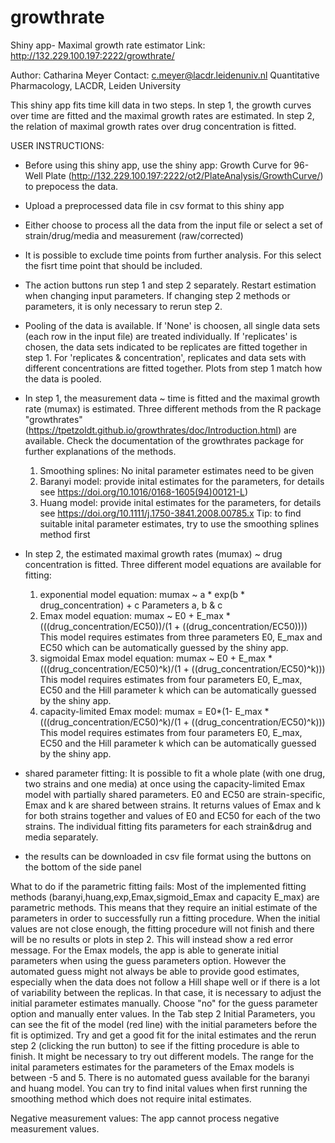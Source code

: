 # growthrate

Shiny app- Maximal growth rate estimator 
Link: http://132.229.100.197:2222/growthrate/

Author: Catharina Meyer
Contact: c.meyer@lacdr.leidenuniv.nl
Quantitative Pharmacology, LACDR, Leiden University

This shiny app fits time kill data in two steps. In step 1, the growth curves over time are fitted and the maximal growth rates are estimated. In step 2, the relation of maximal growth rates over drug concentration is fitted.

USER INSTRUCTIONS:

- Before using this shiny app, use the shiny app: Growth Curve for 96-Well Plate (http://132.229.100.197:2222/ot2/PlateAnalysis/GrowthCurve/) to prepocess the data.

- Upload a preprocessed data file in csv format to this shiny app

- Either choose to process all the data from the input file or select a set of strain/drug/media and measurement (raw/corrected)

- It is possible to exclude time points from further analysis. For this select the fisrt time point that should be included. 

- The action buttons run step 1 and step 2 separately. Restart estimation when changing input parameters. If changing step 2 methods or parameters, it is only
 necessary to rerun step 2.
 
- Pooling of the data is available. If 'None' is choosen, all single data sets (each row in the input file) are treated individually. If 'replicates' is chosen, the data sets indicated to be replicates are fitted together in step 1. For 'replicates & concentration', replicates and data sets with different concentrations are fitted together. Plots from step 1 match how the data is pooled.

- In step 1, the measurement data ~ time is fitted and the maximal growth rate (mumax) is estimated. Three different methods from the R package "growthrates" (https://tpetzoldt.github.io/growthrates/doc/Introduction.html) are available. Check the documentation of the growthrates package for further explanations of the methods.
	1) Smoothing splines: No inital parameter estimates need to be given
	2) Baranyi model: provide inital estimates for the parameters, for details see https://doi.org/10.1016/0168-1605(94)00121-L)
	3) Huang model: provide inital estimates for the parameters, for details see https://doi.org/10.1111/j.1750-3841.2008.00785.x
	Tip: to find suitable inital parameter estimates, try to use the smoothing splines method first
	
- In step 2, the estimated maximal growth rates (mumax) ~ drug concentration is fitted. Three different model equations are available for fitting:
	1) exponential model equation: mumax ~ a * exp(b * drug_concentration) + c
	   Parameters a, b & c
	2) Emax model equation: mumax ~ E0 + E_max * (((drug_concentration/EC50))/(1 + ((drug_concentration/EC50))))
	   This model requires estimates from three parameters E0, E_max and EC50 which can be automatically guessed by the shiny app.
	3) sigmoidal Emax model equation: mumax ~ E0 + E_max * (((drug_concentration/EC50)^k)/(1 + ((drug_concentration/EC50)^k)))
	   This model requires estimates from four parameters E0, E_max, EC50 and the Hill parameter k which can be automatically guessed by the shiny app.
	4) capacity-limited Emax model: mumax = E0*(1- E_max * (((drug_concentration/EC50)^k)/(1 + ((drug_concentration/EC50)^k)))
	   This model requires estimates from four parameters E0, E_max, EC50 and the Hill parameter k which can be automatically guessed by the shiny app.
	
- shared parameter fitting: It is possible to fit a whole plate (with one drug, two strains and one media) at once using the capacity-limited Emax model with partially shared parameters. E0 and EC50 are strain-specific, Emax and k are shared between strains. It returns values of Emax and k for both strains together and values of E0 and EC50 for each of the two strains. The individual fitting fits parameters for each strain&drug and media separately.
	   
- the results can be downloaded in csv file format using the buttons on the bottom of the side panel



What to do if the parametric fitting fails: Most of the implemented fitting methods (baranyi,huang,exp,Emax,sigmoid_Emax and capacity E_max) are parametric methods. This means that they require an initial estimate of the parameters in order to successfully run a fitting procedure. When the initial values are not close enough,  the fitting procedure will not finish and there will be no results or plots in step 2. This will instead show a red error message.
For the Emax models, the app is able to generate initial parameters when using the guess parameters option. However the automated guess might not always be able to provide good estimates, especially when the data does not follow a Hill shape well or if there is a lot of variability between the replicas. In that case, it is necessary to adjust the initial parameter estimates manually. Choose "no" for the guess parameter option and manually enter values. In the Tab step 2 Initial Parameters, you can see the fit of the model (red line) with the initial parameters before the fit is optimized. Try and get a good fit for the inital estimates and the rerun step 2 (clicking the run button) to see if the fitting procedure is able to finish. It might be necessary to try out different models. The range for the inital parameters estimates for the parameters of the Emax models is between -5 and 5.
There is no automated guess available for the baranyi and huang model. You can try to find inital values when first running the smoothing method which does not require inital estimates.


Negative measurement values: The app cannot process negative measurement values.  
	

